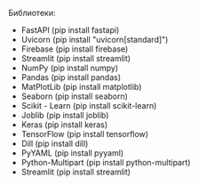 Библиотеки:

- FastAPI (pip install fastapi)
- Uvicorn (pip install "uvicorn[standard]")
- Firebase (pip install firebase)
- Streamlit (pip install streamlit)
- NumPy (pip install numpy)
- Pandas (pip install pandas)
- MatPlotLib (pip install matplotlib)
- Seaborn (pip install seaborn)
- Scikit - Learn (pip install scikit-learn)
- Joblib (pip install joblib)
- Keras (pip install keras)
- TensorFlow (pip install tensorflow)
- Dill (pip install dill)
- PyYAML (pip install pyyaml)
- Python-Multipart (pip install python-multipart)
- Streamlit (pip install streamlit)